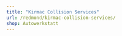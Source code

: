 ```yaml
---
title: "Kirmac Collision Services"
url: /redmond/kirmac-collision-services/
shop: Autowerkstatt
---
```

